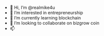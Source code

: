 - 👋 Hi, I’m @realmike4u
- 👀 I’m interested in entrepreneurship
- 🌱 I’m currently learning blockchain
- 💞️ I’m looking to collaborate on bizgrow coin
- 📫 

<!---
realmike4u/realmike4u is a ✨ special ✨ repository because its `README.md` (this file) appears on your GitHub profile.
You can click the Preview link to take a look at your changes.
--->
